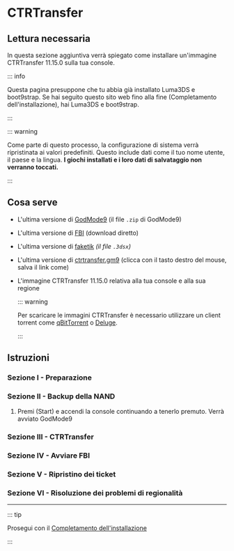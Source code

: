 # CTRTransfer

## Lettura necessaria

In questa sezione aggiuntiva verrà spiegato come installare un'immagine CTRTransfer 11.15.0 sulla tua console.

::: info

Questa pagina presuppone che tu abbia già installato Luma3DS e boot9strap. Se hai seguito questo sito web fino alla fine (Completamento dell'installazione), hai Luma3DS e boot9strap.

:::

::: warning

Come parte di questo processo, la configurazione di sistema verrà ripristinata ai valori predefiniti. Questo include dati come il tuo nome utente, il paese e la lingua. **I giochi installati e i loro dati di salvataggio non verranno toccati.**

:::

## Cosa serve

- L'ultima versione di [GodMode9](https://github.com/d0k3/GodMode9/releases/latest) (il file `.zip` di GodMode9)
- L'ultima versione di [FBI](https://github.com/nh-server/FBI-NH/releases/download/2.6.1/FBI.3dsx) (download diretto)
- L'ultima versione di [faketik](https://github.com/ihaveamac/faketik/releases/latest) _(il file `.3dsx`)_
- L'ultima versione di [ctrtransfer.gm9](https://raw.githubusercontent.com/nh-server/scripts/refs/heads/main/3DS/ctrtransfer.gm9) (clicca con il tasto destro del mouse, salva il link come)
- L'immagine CTRTransfer 11.15.0 relativa alla tua console e alla sua regione

    ::: warning

    Per scaricare le immagini CTRTransfer è necessario utilizzare un client torrent come [qBitTorrent](https://www.qbittorrent.org/download) o [Deluge](https://deluge-torrent.org/download/).

    :::

<!--@include: ./_include/ctrtransfer-images.md -->

## Istruzioni

### Sezione I - Preparazione

<!--@include: ./_include/ctrtransfer-prep.md -->

### Sezione II - Backup della NAND

1. Premi (Start) e accendi la console continuando a tenerlo premuto. Verrà avviato GodMode9

<!--@include: ./_include/nand-backup.md -->

### Sezione III - CTRTransfer

<!--@include: ./_include/ctrtransfer-main.md -->

### Sezione IV - Avviare FBI

<!--@include: ./_include/launch-hbl-dlp.md -->

### Sezione V - Ripristino dei ticket

<!--@include: ./_include/ctrtransfer-ticket-copy.md -->

### Sezione VI - Risoluzione dei problemi di regionalità

<!--@include: ./_include/ctrnand-datayeet.md -->

___

::: tip

Prosegui con il [Completamento dell'installazione](finalizing-setup)

:::
